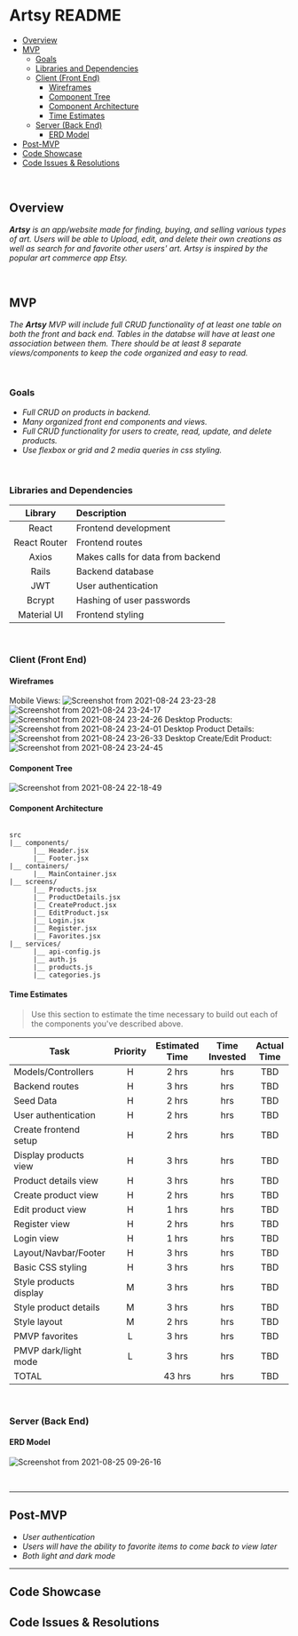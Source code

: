 # Artsy README 

- [Overview](#overview)
- [MVP](#mvp)
  - [Goals](#goals)
  - [Libraries and Dependencies](#libraries-and-dependencies)
  - [Client (Front End)](#client-front-end)
    - [Wireframes](#wireframes)
    - [Component Tree](#component-tree)
    - [Component Architecture](#component-architecture)
    - [Time Estimates](#time-estimates)
  - [Server (Back End)](#server-back-end)
    - [ERD Model](#erd-model)
- [Post-MVP](#post-mvp)
- [Code Showcase](#code-showcase)
- [Code Issues & Resolutions](#code-issues--resolutions)

<br>

## Overview

_**Artsy** is an app/website made for finding, buying, and selling various types of art. Users will be able to Upload, edit, and delete their own creations as well as search for and favorite other users' art. Artsy is inspired by the popular art commerce app Etsy._


<br>

## MVP

_The **Artsy** MVP will include full CRUD functionality of at least one table on both the front and back end. Tables in the databse will have at least one association between them. There should be at least 8 separate views/components to keep the code organized and easy to read._

<br>

### Goals

- _Full CRUD on products in backend._
- _Many organized front end components and views._
- _Full CRUD functionality for users to create, read, update, and delete products._
- _Use flexbox or grid and 2 media queries in css styling._


<br>

### Libraries and Dependencies

|     Library      | Description                                |
| :--------------: | :----------------------------------------- |
|      React       | Frontend development |
|   React Router   | Frontend routes |
| Axios | Makes calls for data from backend |
|     Rails     | Backend database |
|  JWT  | User authentication |
|  Bcrypt  | Hashing of user passwords |
|  Material UI  | Frontend styling |

<br>

### Client (Front End)

#### Wireframes

Mobile Views:
![Screenshot from 2021-08-24 23-23-28](https://user-images.githubusercontent.com/85084394/130726563-d36c04cb-90e5-4d71-9b5d-1bc7688db1d3.png)
![Screenshot from 2021-08-24 23-24-17](https://user-images.githubusercontent.com/85084394/130726571-46a3571c-24f7-46bc-8a04-c98541235bfb.png)
![Screenshot from 2021-08-24 23-24-26](https://user-images.githubusercontent.com/85084394/130726575-002cf261-66a0-45ff-86d1-3cd517ce1891.png)
Desktop Products:
![Screenshot from 2021-08-24 23-24-01](https://user-images.githubusercontent.com/85084394/130726586-ac7afbec-111c-48d6-a381-365d5dd90eab.png)
Desktop Product Details:
![Screenshot from 2021-08-24 23-26-33](https://user-images.githubusercontent.com/85084394/130726592-21ca2132-1580-471a-ba07-3f764728d7af.png)
Desktop Create/Edit Product:
![Screenshot from 2021-08-24 23-24-45](https://user-images.githubusercontent.com/85084394/130726598-6cab14ec-b193-49c0-8805-fbf3431bc7e6.png)




#### Component Tree

![Screenshot from 2021-08-24 22-18-49](https://user-images.githubusercontent.com/85084394/130720859-db718abd-bb4e-4abd-9663-c554d91a5989.png)


#### Component Architecture

``` structure

src
|__ components/
      |__ Header.jsx
      |__ Footer.jsx
|__ containers/
      |__ MainContainer.jsx
|__ screens/
      |__ Products.jsx
      |__ ProductDetails.jsx
      |__ CreateProduct.jsx
      |__ EditProduct.jsx
      |__ Login.jsx
      |__ Register.jsx
      |__ Favorites.jsx
|__ services/
      |__ api-config.js
      |__ auth.js
      |__ products.js
      |__ categories.js

```

#### Time Estimates

> Use this section to estimate the time necessary to build out each of the components you've described above.

| Task                | Priority | Estimated Time | Time Invested | Actual Time |
| ------------------- | :------: | :------------: | :-----------: | :---------: |
| Models/Controllers    |    H     |     2 hrs      |      hrs     |    TBD    |
| Backend routes    |    H     |     3 hrs      |      hrs     |    TBD    |
| Seed Data    |    H     |     2 hrs      |      hrs     |    TBD    |
| User authentication    |    H     |     2 hrs      |      hrs     |    TBD    |
| Create frontend setup    |    H     |     2 hrs      |      hrs     |    TBD    |
| Display products view    |    H     |     3 hrs      |      hrs     |    TBD    |
| Product details view    |    H     |     3 hrs      |      hrs     |    TBD    |
| Create product view    |    H     |     2 hrs      |      hrs     |    TBD    |
| Edit product view    |    H     |     1 hrs      |      hrs     |    TBD    |
| Register view    |    H     |     2 hrs      |      hrs     |    TBD    |
| Login view |    H     |     1 hrs      |      hrs     |     TBD     |
| Layout/Navbar/Footer    |    H     |     3 hrs      |      hrs     |    TBD    |
| Basic CSS styling    |    H     |     3 hrs      |      hrs     |    TBD    |
| Style products display    |    M     |     3 hrs      |      hrs     |    TBD    |
| Style product details    |    M     |     3 hrs      |      hrs     |    TBD    |
| Style layout    |    M     |     2 hrs      |      hrs     |    TBD    |
| PMVP favorites    |    L     |     3 hrs      |      hrs     |    TBD    |
| PMVP dark/light mode    |    L     |     3 hrs      |      hrs     |    TBD    |
| TOTAL               |          |     43 hrs      |      hrs     |     TBD     |


<br>

### Server (Back End)

#### ERD Model

![Screenshot from 2021-08-25 09-26-16](https://user-images.githubusercontent.com/85084394/130809102-ff655840-7a82-4aec-9c4a-2ec030f44a15.png)


<br>

***

## Post-MVP

- _User authentication_
- _Users will have the ability to favorite items to come back to view later_
- _Both light and dark mode_

***

## Code Showcase



## Code Issues & Resolutions

